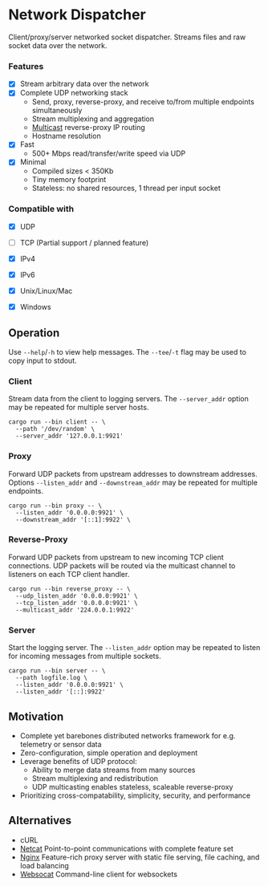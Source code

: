 # Network Dispatcher
Client/proxy/server networked socket dispatcher. Streams files and raw socket 
data over the network.

### Features
- [X] Stream arbitrary data over the network
- [X] Complete UDP networking stack
  - Send, proxy, reverse-proxy, and receive to/from multiple endpoints simultaneously
  - Stream multiplexing and aggregation
  - [Multicast](https://en.wikipedia.org/wiki/Multicast) reverse-proxy IP routing
  - Hostname resolution
- [X] Fast
  - 500+ Mbps read/transfer/write speed via UDP
- [X] Minimal 
  - Compiled sizes < 350Kb
  - Tiny memory footprint
  - Stateless: no shared resources, 1 thread per input socket

### Compatible with
- [X] UDP
- [ ] TCP (Partial support / planned feature)
- [X] IPv4
- [X] IPv6
- [X] Unix/Linux/Mac
- [X] Windows



## Operation
Use `--help`/`-h` to view help messages.
The `--tee`/`-t` flag may be used to copy input to stdout.

### Client

Stream data from the client to logging servers. The `--server_addr` option may 
be repeated for multiple server hosts.

```
cargo run --bin client -- \
  --path '/dev/random' \
  --server_addr '127.0.0.1:9921'
```

### Proxy

Forward UDP packets from upstream addresses to downstream addresses. 
Options `--listen_addr` and `--downstream_addr` may be repeated for multiple 
endpoints.

```
cargo run --bin proxy -- \
  --listen_addr '0.0.0.0:9921' \
  --downstream_addr '[::1]:9922' \
```

### Reverse-Proxy

Forward UDP packets from upstream to new incoming TCP client connections.
UDP packets will be routed via the multicast channel to listeners on each TCP 
client handler.

```
cargo run --bin reverse_proxy -- \
  --udp_listen_addr '0.0.0.0:9921' \
  --tcp_listen_addr '0.0.0.0:9921' \
  --multicast_addr '224.0.0.1:9922'
```

### Server

Start the logging server. The `--listen_addr` option may be repeated to listen 
for incoming messages from multiple sockets.

```
cargo run --bin server -- \
  --path logfile.log \
  --listen_addr '0.0.0.0:9921' \
  --listen_addr '[::]:9922'
```


## Motivation

- Complete yet barebones distributed networks framework for e.g. telemetry or sensor data
- Zero-configuration, simple operation and deployment
- Leverage benefits of UDP protocol:
  - Ability to merge data streams from many sources
  - Stream multiplexing and redistribution
  - UDP multicasting enables stateless, scaleable reverse-proxy
- Prioritizing cross-compatability, simplicity, security, and performance

## Alternatives

- cURL
- [Netcat](https://en.wikipedia.org/wiki/Netcat) Point-to-point communications with complete feature set 
- [Nginx](https://en.wikipedia.org/wiki/Nginx) Feature-rich proxy server with static file serving, file caching, and load balancing
- [Websocat](https://github.com/vi/websocat) Command-line client for websockets

